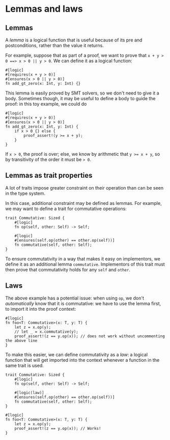 # Lemmas and laws

## Lemmas

A _lemma_ is a logical function that is useful because of its pre and postconditions, rather than the value it returns.

For example, suppose that as part of a proof, we want to prove that `x + y > 0 ==> x > 0 || y > 0`.
We can define it as a logical function:

```rust,creusot
#[logic]
#[requires(x + y > 0)]
#[ensures(x > 0 || y > 0)]
fn add_gt_zero(x: Int, y: Int) {}
```

This lemma is easily proved by SMT solvers, so we don't need to give it a body.
Sometimes though, it may be useful to define a body to guide the proof: in this toy example, we could do

```rust,creusot
#[logic]
#[requires(x + y > 0)]
#[ensures(x > 0 || y > 0)]
fn add_gt_zero(x: Int, y: Int) {
    if x > 0 {} else {
        proof_assert!(y >= x + y);
    }
}
```

If `x > 0`, the proof is over; else, we know by arithmetic that `y >= x + y`, so by transitivity of the order it must be `> 0`.

## Lemmas as trait properties

A lot of traits impose greater constraint on their operation than can be seen in the type system.

In this case, additional constraint may be defined as lemmas.
For example, we may want to define a trait for commutative operations:

```rust,creusot
trait Commutative: Sized {
    #[logic]
    fn op(self, other: Self) -> Self;

    #[logic]
    #[ensures(self.op(other) == other.op(self))]
    fn commutative(self, other: Self);
}
```

To ensure commutativity in a way that makes it easy on implementors, we define it as an additional lemma `commutative`.
Implementors of this trait must then prove that commutativity holds for any `self` and `other`.

## Laws

The above example has a potential issue: when using `op`, we don't _automatically_ know that it is commutative: we have to use the lemma first, to import it into the proof context:

```rust,creusot
#[logic]
fn foo<T: Commutative>(x: T, y: T) {
    let z = x.op(y);
    // let _ = x.commutative(y);
    proof_assert!(z == y.op(x)); // does not work without uncommenting the above line
}
```

To make this easier, we can define commutativity as a _law_: a logical function that will get imported into the context whenever a function in the same trait is used.

```rust,creusot
trait Commutative: Sized {
    #[logic]
    fn op(self, other: Self) -> Self;

    #[logic(law)]
    #[ensures(self.op(other) == other.op(self))]
    fn commutative(self, other: Self);
}

#[logic]
fn foo<T: Commutative>(x: T, y: T) {
    let z = x.op(y);
    proof_assert!(z == y.op(x)); // Works!
}
```
